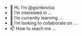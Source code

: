 - 👋 Hi, I’m @gsinkovica
- 👀 I’m interested in ...
- 🌱 I’m currently learning ...
- 💞️ I’m looking to collaborate on ...
- 📫 How to reach me ...

<!---
gsinkovica/gsinkovica is a ✨ special ✨ repository because its `README.md` (this file) appears on your GitHub profile.
You can click the Preview link to take a look at your changes.
--->
